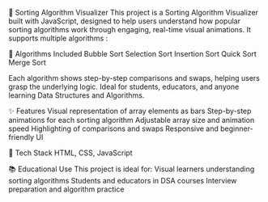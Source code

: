 🔢 Sorting Algorithm Visualizer
This project is a Sorting Algorithm Visualizer built with JavaScript, designed to help users understand how popular sorting algorithms work through engaging, real-time visual animations. 
It supports multiple algorithms :

📌 Algorithms Included
Bubble Sort
Selection Sort
Insertion Sort
Quick Sort
Merge Sort

Each algorithm shows step-by-step comparisons and swaps, helping users grasp the underlying logic. Ideal for students, educators, and anyone learning Data Structures and Algorithms. 

✨ Features
Visual representation of array elements as bars
Step-by-step animations for each sorting algorithm
Adjustable array size and animation speed
Highlighting of comparisons and swaps
Responsive and beginner-friendly UI

📁 Tech Stack
HTML, CSS, JavaScript

📚 Educational Use
This project is ideal for:
Visual learners understanding sorting algorithms
Students and educators in DSA courses
Interview preparation and algorithm practice
